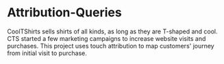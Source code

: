 # Attribution-Queries

CoolTShirts sells shirts of all kinds, as long as they are T-shaped and cool. CTS started a few marketing campaigns to increase website visits and purchases. This project uses touch attribution to map customers' journey from initial visit to purchase.
